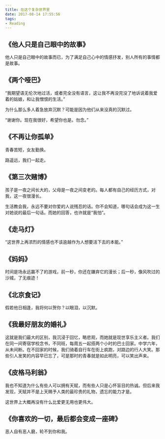 ```yaml
---
title: 在这个复杂世界里
date: 2017-08-14 17:55:56
tags:
- Reading
---
```

## 《他人只是自己眼中的故事》
他人只是自己眼中的故事而已，为了满足自己心中的情感抒发，别人所有的事情都是故事。

## 《两个哑巴》
“我期望语无伦次地过活，或者完全没有语言，这让我不再没完没了地诉说着我爱着的姑娘，和让我憎恨的生活。”

为什么那么多人着急放弃沉默？可能是因为他们从来没真的沉默过。

“谢谢你。现在我很好，希望你也是。勿念。”

## 《不再让你孤单》
青春苦短，女友勤换。

路遥远，我们一起走。

## 《第三次赌博》
孩子是一夜之间长大的，父母是一夜之间变老的。每人都有自己的经历方式，对我，这一夜很漫长。

生活教会我，永远不要对你爱的人说残忍的话。你不会知道，哪句话会成为这一生对她说的最后一句话。而她的回答，也许就是“我怕”。

## 《走马灯》
“这世界上再浓烈的情感也不该逾越作为人想要活下去的本能。”

## 《妈妈》
时间是场永远赢不了的游戏，前一秒，你还在嫌弃它的漫长；后一秒，像风吹过的沙城，了无痕迹！

## 《北京食记》
假若他日相逢，我将何以贺你？以眼泪，以沉默。

## 《我最好朋友的婚礼》
这就是我们最大的区别，我沉浸于回忆，略悲观，而她就是现世享乐主义者。我们在同一间寄宿学校念书，不同班，每周五一起搭两个小时的巴士回家。中学六年，从未间断。在不回家的时候，我们骑着自行车在街上疯跑，对路边的行人大笑。那些引人发笑的内容早已忘了，可是那时的青春就是如此明亮，可以笑出声来。

## 《皮格马利翁》
我也不知道为什么有些人可以拥有天赋，而有些人只是心怀盲目的热诚。但后来我发现，天赋并不是上天赐予人类的最珍贵的礼物，遗忘的能力才是。

这世界上大概再没有什么比爱更无用也更伟大。

## 《你喜欢的一切，最后都会变成一座碑》
恶人自有恶人磨，轮不到你和我。